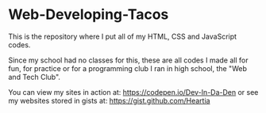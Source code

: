 # Web-Developing-Tacos

This is the repository where I put all of my HTML, CSS and JavaScript codes.

Since my school had no classes for this, these are all codes I made all for fun, for practice or for a programming club I ran in high school, the "Web and Tech Club".

You can view my sites in action at: https://codepen.io/Dev-In-Da-Den or see my websites stored in gists at: https://gist.github.com/Heartia
